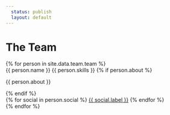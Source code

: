 ```yaml
---
  status: publish
  layout: default
---
```


# The Team

<div class="team flex flex--around center">
{% for person in site.data.team.team %}
  <div class="team__member">
    <span class="team__name">{{ person.name }}</span>
    <span class="team__skills">{{ person.skills }}</span>
    {% if person.about %}
    <p class="team__about">
        {{ person.about }}
    </p>
    {% endif %}
    <div class="flex flex--around center">
    {% for social in person.social %}
      <a href="{{ social.url }}">{{ social.label }}</a>
    {% endfor %}
    </div>
  </div>
{% endfor %}
</div>
